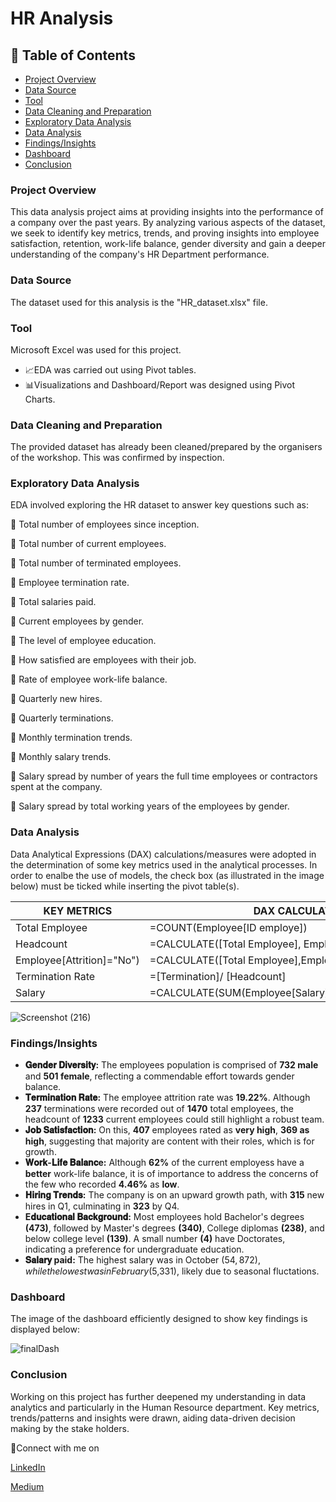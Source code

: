 # HR Analysis

## 📜 Table of Contents

- [Project Overview](#project-overview)
- [Data Source](#data-source)
- [Tool](#tool)
- [Data Cleaning and Preparation](#data-cleaning-and-preparation)
- [Exploratory Data Analysis](#exploratory-data-analysis)
- [Data Analysis](#data-analysis)
- [Findings/Insights](#findingsinsights)
- [Dashboard](#dashboard)
- [Conclusion](#conclusion)

###  Project Overview
This data analysis project aims at providing insights into the performance of a company over the past years. By analyzing various aspects of the dataset, we seek to identify key metrics, trends, and proving insights into employee satisfaction, retention, work-life balance, gender diversity and gain a deeper understanding of the company's HR Department performance.

###  Data Source
The dataset used for this analysis is the "HR_dataset.xlsx" file.

### Tool
Microsoft Excel was used for this project.
- 📈EDA was carried out using Pivot tables.
- 📊Visualizations and Dashboard/Report was designed using Pivot Charts.

###  Data Cleaning and Preparation
The provided dataset has already been cleaned/prepared by the organisers of the workshop. This was confirmed by inspection.

###  Exploratory Data Analysis
EDA involved exploring the HR dataset to answer key questions such as:

📍 Total number of employees since inception.

📍 Total number of current employees.

📍 Total number of terminated employees.

📍 Employee termination rate.

📍 Total salaries paid.

📍 Current employees by gender.

📍 The level of employee education.

📍 How satisfied are employees with their job.

📍 Rate of employee work-life balance.

📍 Quarterly new hires.

📍 Quarterly terminations.

📍 Monthly termination trends.

📍 Monthly salary trends.

📍 Salary spread by number of years the full time employees or contractors spent at the company.

📍 Salary spread by total working  years of the employees by gender.

###  Data Analysis

Data Analytical Expressions (DAX) calculations/measures were adopted in the determination of some key metrics used in the analytical processes. In order to enalbe the use of models, the check box (as illustrated in the image below) must be ticked while inserting the pivot table(s).

|KEY METRICS|DAX CALCULATIONS|
|-----------|---------------|
|Total Employee|=COUNT(Employee[ID employe])|
|Headcount|=CALCULATE([Total Employee], Employee[Attrition]="No")|
|Employee[Attrition]="No")|=CALCULATE([Total Employee],Employee[Attrition]="Yes")|
|Termination Rate|=[Termination]/ [Headcount]|
|Salary|=CALCULATE(SUM(Employee[Salary]),Employee[Attrition]="No")|

![Screenshot (216)](https://github.com/user-attachments/assets/dde3c24c-359c-48e0-a26b-11ab26008a92)

###  Findings/Insights
- **𝐆𝐞𝐧𝐝𝐞𝐫 𝐃𝐢𝐯𝐞𝐫𝐬𝐢𝐭𝐲:** The employees population is comprised of **732 male** and **501 female**, reflecting a commendable effort towards gender balance.
- **𝐓𝐞𝐫𝐦𝐢𝐧𝐚𝐭𝐢𝐨𝐧 𝐑𝐚𝐭𝐞:** The employee attrition rate was **19.22%**. Although **237** terminations were recorded out of **1470** total employees, the headcount of **1233** current employees could still highlight a robust team.
- **𝐉𝐨𝐛 𝐒𝐚𝐭𝐢𝐬𝐟𝐚𝐜𝐭𝐢𝐨𝐧:** On this, **407** employees rated as **very high**, **369 as high**, suggesting that majority are content with their roles, which is for growth.
- **𝐖𝐨𝐫𝐤-𝐋𝐢𝐟𝐞 𝐁𝐚𝐥𝐚𝐧𝐜e:** Although **62%** of the current employess have a **better** work-life balance, it is of importance to address the concerns of the few who recorded **4.46%** as **low**.
- **𝐇𝐢𝐫𝐢𝐧𝐠 𝐓𝐫𝐞𝐧𝐝𝐬:** The company is on an upward growth path, with **315** new hires in Q1, culminating in **323** by Q4.
- **E𝐝𝐮𝐜𝐚𝐭𝐢𝐨𝐧𝐚𝐥 𝐁𝐚𝐜𝐤𝐠𝐫𝐨𝐮𝐧𝐝:** Most employees hold Bachelor's degrees **(473)**, followed by Master's degrees **(340)**, College diplomas **(238)**, and below college level **(139)**. A small number **(4)** have Doctorates, indicating a preference for undergraduate education.
- **𝐒𝐚𝐥𝐚𝐫𝐲 paid:** The highest salary was in October ($54,872), while the lowest was in February ($5,331), likely due to seasonal fluctations.

###  Dashboard
The image of the dashboard efficiently designed to show key findings is displayed below:

![finalDash](https://github.com/user-attachments/assets/78da7565-1358-4771-aaf8-8bd0d2c34db1)

###  Conclusion
Working on this project has further deepened my understanding in data analytics and particularly in the Human Resource department. Key metrics, trends/patterns and insights were drawn, aiding data-driven decision making by the stake holders.

🤝Connect with me on 

[LinkedIn](https://www.linkedin.com/in/sylvester-iheanaetu-434069231/)

[Medium](https://medium.com/@sylvesteriheanaetu) 
